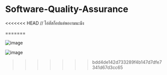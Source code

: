 # Software-Quality-Assurance
<<<<<<< HEAD
// ไอ่สัสก็อปแต่พองามนะมึง

=======

![image](https://imgur.com/jszBIl6.jpg)

![image](https://imgur.com/VNn3YK4.jpg)
>>>>>>> bdd4de142d733289f4b147d7dfe7341d67d3cc65
